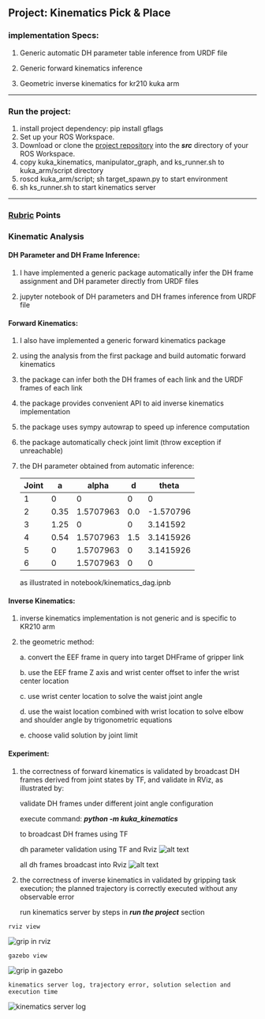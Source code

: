 ## Project: Kinematics Pick & Place
###  implementation Specs:

1. Generic automatic DH parameter table inference from URDF file

2. Generic forward kinematics inference

2. Geometric inverse kinematics for kr210 kuka arm
---

### Run the project:


1. install project dependency: pip install gflags
2. Set up your ROS Workspace.
3. Download or clone the [project repository](https://github.com/udacity/RoboND-Kinematics-Project) into the ***src*** directory of your ROS Workspace.  
4. copy kuka_kinematics, manipulator_graph, and ks_runner.sh to kuka_arm/script directory
5. roscd kuka_arm/script; sh target_spawn.py to start environment
6. sh ks_runner.sh to start kinematics server


[//]: # (Image References)

[image1]: ./misc_images/dh_simple.png
[image2]: ./misc_images/dh_all.png
[rviz_grip]: ./misc_images/rviz_grip.png
[gazebo_grip]: ./misc_images/gazebo_grip.png
[ks_log]: ./misc_images/ks_log.png

---

### [Rubric](https://review.udacity.com/#!/rubrics/972/view) Points


### Kinematic Analysis


#### DH Parameter and DH Frame Inference:

 1. I have implemented a generic package automatically infer the DH
 frame assignment and DH parameter directly from URDF files

 2. jupyter notebook of DH parameters and DH frames inference from URDF file

#### Forward Kinematics:

 1. I also have implemented a generic forward kinematics package

 2. using the analysis from the first package and build automatic forward kinematics

 3. the package can infer both the DH frames of each link and the URDF frames of each link

 4. the package provides convenient API to aid inverse kinematics implementation

 5. the package uses sympy autowrap to speed up inference computation

 6. the package automatically check joint limit (throw exception if unreachable)


7.  the DH parameter obtained from automatic inference:

    Joint | a | alpha | d | theta
    --- | --- | --- | --- | ---
    1 | 0 | 0 | 0 | 0
    2 | 0.35 | 1.5707963 | 0.0 | -1.570796
    3 | 1.25 | 0 | 0 | 3.141592
    4 | 0.54 | 1.5707963 | 1.5 | 3.1415926
    5 | 0 | 1.5707963 | 0 | 3.1415926
    6 | 0 | 1.5707963 | 0 | 0

    as illustrated in notebook/kinematics_dag.ipnb


#### Inverse Kinematics:

 1. inverse kinematics implementation is not generic and is specific to KR210 arm

 2. the geometric method:

     a. convert the EEF frame in query into target DHFrame of gripper link

     b. use the EEF frame Z axis and wrist center offset to infer the wrist center location

     c. use wrist center location to solve the waist joint angle

     d. use the waist location combined with wrist location to solve elbow and
     shoulder angle by trigonometric equations

     e. choose valid solution by joint limit


#### Experiment:

  1. the correctness of forward kinematics is validated by broadcast DH frames
  derived from joint states by TF, and validate in RViz, as illustrated by:

      validate DH frames under different joint angle configuration

      execute command: ***python -m kuka_kinematics***

      to broadcast DH frames using TF


      dh parameter validation using TF and Rviz
  ![alt text][image1]


      all dh frames broadcast into Rviz
  ![alt text][image2]


  2. the correctness of inverse kinematics in validated by gripping task execution;
  the planned trajectory is correctly executed without any observable error

      run kinematics server by steps in ***run the project*** section


    rviz view

  ![grip in rviz][rviz_grip]


    gazebo view

  ![grip in gazebo][gazebo_grip]

    kinematics server log, trajectory error, solution selection and execution time

  ![kinematics server log][ks_log]
